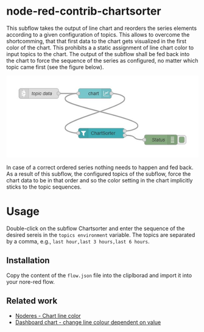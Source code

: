 # node-red-contrib-chartsorter

This subflow takes the output of line chart and reorders the series elements according to a given configuration of topics. This allows to overcome the shortcomming, that that first data to the chart gets visualized in the first color of the chart. This prohibits a  a static assignment of line chart color to input topics to the chart. 
The output of the subflow shall be fed back into the chart to force the sequence of the series as configured, no matter which topic came first (see the figure below). 

![demoflow](/doc/demoflow.png)

In case of a correct ordered series nothing needs to happen and fed back. As a result of this subflow, 
the configured topics of the subflow, force the chart data to be in that order and so the color setting in the chart implicitly sticks to the topic sequences. 

# Usage

Double-click on the subflow Chartsorter and enter the sequence of the desired sereis in the `topics environment` variable. The topics are separated by a comma, e.g., `last hour,last 3 hours,last 6 hours`.

## Installation

Copy the content of the `flow.json` file into the cliplborad and import it into your nore-red flow.

## Related work 

* [Noderes - Chart line color](https://discourse.nodered.org/t/chart-line-color/13427)
* [Dashboard chart - change line colour dependent on value](https://flows.nodered.org/flow/a78ac10821112eb07fb8be8957a9f7cb)




